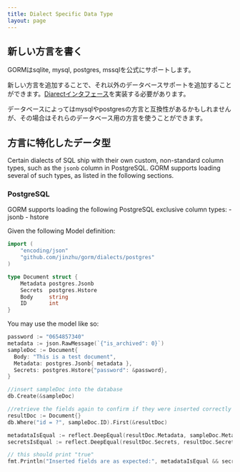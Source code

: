 ```yaml
---
title: Dialect Specific Data Type
layout: page
---
```

## 新しい方言を書く

GORMはsqlite, mysql, postgres, mssqlを公式にサポートします。

新しい方言を追加することで、それ以外のデータベースサポートを追加することができます。[Diarectインタフェース](https://godoc.org/github.com/jinzhu/gorm#Dialect)を実装する必要があります。

データベースによってはmysqlやpostgresの方言と互換性があるかもしれませんが、その場合はそれらのデータベース用の方言を使うことができます。

## 方言に特化したデータ型

Certain dialects of SQL ship with their own custom, non-standard column types, such as the `jsonb` column in PostgreSQL. GORM supports loading several of such types, as listed in the following sections.

### PostgreSQL

GORM supports loading the following PostgreSQL exclusive column types: - jsonb - hstore

Given the following Model definition:

```go
import (
    "encoding/json"
    "github.com/jinzhu/gorm/dialects/postgres"
)

type Document struct {
    Metadata postgres.Jsonb
    Secrets  postgres.Hstore
    Body     string
    ID       int
}
```

You may use the model like so:

```go
password := "0654857340"
metadata := json.RawMessage(`{"is_archived": 0}`)
sampleDoc := Document{
  Body: "This is a test document",
  Metadata: postgres.Jsonb{ metadata },
  Secrets: postgres.Hstore{"password": &password},
}

//insert sampleDoc into the database
db.Create(&sampleDoc)

//retrieve the fields again to confirm if they were inserted correctly
resultDoc := Document{}
db.Where("id = ?", sampleDoc.ID).First(&resultDoc)

metadataIsEqual := reflect.DeepEqual(resultDoc.Metadata, sampleDoc.Metadata)
secretsIsEqual := reflect.DeepEqual(resultDoc.Secrets, resultDoc.Secrets)

// this should print "true"
fmt.Println("Inserted fields are as expected:", metadataIsEqual && secretsIsEqual)
```